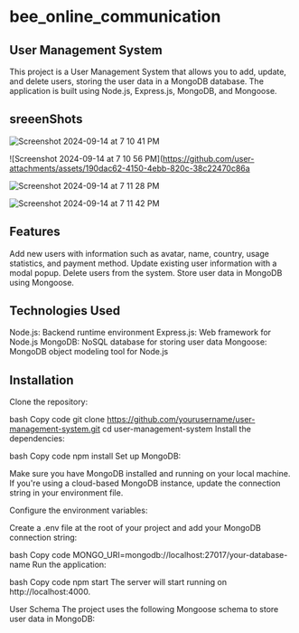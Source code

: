 # bee_online_communication
 
## User Management System
This project is a User Management System that allows you to add, update, and delete users, storing the user data in a MongoDB database. The application is built using Node.js, Express.js, MongoDB, and Mongoose.

## sreeenShots

![Screenshot 2024-09-14 at 7 10 41 PM](https://github.com/user-attachments/assets/da160a47-53d0-4868-a05e-12ee3e0b99be)



![Screenshot 2024-09-14 at 7 10 56 PM](https://github.com/user-attachments/assets/190dac62-4150-4ebb-820c-38c22470c86a



![Screenshot 2024-09-14 at 7 11 28 PM](https://github.com/user-attachments/assets/8b6c398c-c2d5-40de-b74e-44fcd91d2448)



![Screenshot 2024-09-14 at 7 11 42 PM](https://github.com/user-attachments/assets/50aa7f08-b2ee-47e7-bfa9-f999b6aeb55a)

## Features
Add new users with information such as avatar, name, country, usage statistics, and payment method.
Update existing user information with a modal popup.
Delete users from the system.
Store user data in MongoDB using Mongoose.

## Technologies Used
Node.js: Backend runtime environment
Express.js: Web framework for Node.js
MongoDB: NoSQL database for storing user data
Mongoose: MongoDB object modeling tool for Node.js

## Installation
Clone the repository:

bash
Copy code
git clone https://github.com/yourusername/user-management-system.git
cd user-management-system
Install the dependencies:

bash
Copy code
npm install
Set up MongoDB:

Make sure you have MongoDB installed and running on your local machine. If you're using a cloud-based MongoDB instance, update the connection string in your environment file.

Configure the environment variables:

Create a .env file at the root of your project and add your MongoDB connection string:

bash
Copy code
MONGO_URI=mongodb://localhost:27017/your-database-name
Run the application:

bash
Copy code
npm start
The server will start running on http://localhost:4000.

User Schema
The project uses the following Mongoose schema to store user data in MongoDB:







